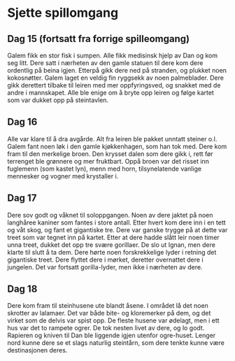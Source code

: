 # Sjette spillomgang

## Dag 15 (fortsatt fra forrige spilleomgang)

Galem fikk en stor fisk i sumpen. Alle fikk medisinsk hjelp av Dan og kom seg litt. Dere satt i nærheten av den gamle statuen til dere kom dere ordentlig på beina igjen. Etterpå gikk dere ned på stranden, og plukket noen kokosnøtter. Galem laget en veldig fin ryggsekk av noen palmeblader. Dere gikk derettert tilbake til leiren med mer oppfyringsved, og snakket med de andre i mannskapet. Alle ble enige om å bryte opp leiren og følge kartet som var dukket opp på steintavlen. 

## Dag 16

Alle var klare til å dra avgårde. Alt fra leiren ble pakket unntatt steiner o.l. Galem fant noen løk i den gamle kjøkkenhagen, som han tok med. Dere kom fram til den merkelige broen. Den krysset dalen som dere gikk i, rett før terrenget ble grønnere og mer fruktbart. Oppå broen var det risset inn fuglemenn (som kastet lyn), menn med horn, tilsynelatende vanlige mennesker og vogner med krystaller i. 

## Dag 17

Dere sov godt og våknet til soloppgangen. Noen av dere jaktet på noen langhåree kaniner som fantes i store antall. Etter hvert kom dere inn i en tett og våt skog, og fant et gigantiske tre. Dere var ganske trygge på at dette var treet som var tegnet inn på kartet. Etter at dere hadde slått leir noen timer unna treet, dukket det opp tre svære gorillaer. De slo ut Ignan, men dere klarte til slutt å ta dem. Dere hørte noen forskrekkelige lyder i retning det gigantiske treet. Dere flyttet dere i mørket, deretter overnattet dere i jungelen. Det var fortsatt gorilla-lyder, men ikke i nærheten av dere. 

## Dag 18

Dere kom fram til steinhusene ute blandt åsene. I området lå det noen skrotter av lalamaer. Det var både bite- og kloremerker på dem, og det virket som de delvis var spist opp. De fleste husene var ødelagt, men i ett hus var det to rampete ogrer. De tok nesten livet av dere, og lo godt. Rapieren og kniven til Dan ble liggende igjen utenfor ogre-huset. Lenger nord kunne dere se et slags naturlig steintårn, som dere tenkte kunne være destinasjonen deres.
